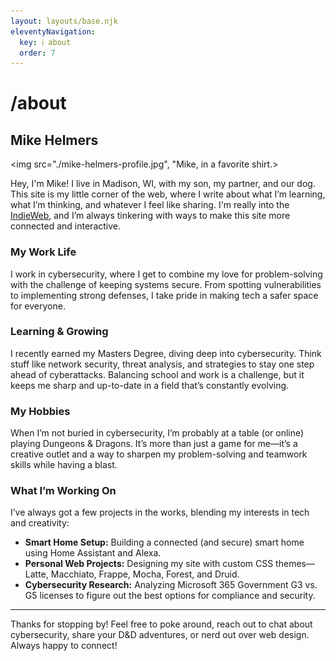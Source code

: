 ```yaml
---
layout: layouts/base.njk
eleventyNavigation:
  key: ℹ️ about
  order: 7
---
```

# /about

## Mike Helmers

<img src="./mike-helmers-profile.jpg", "Mike, in a favorite shirt.>

Hey, I'm Mike! I live in Madison, WI, with my son, my partner, and our dog. This site is my little corner of the web, where I write about what I’m learning, what I’m thinking, and whatever I feel like sharing. I'm really into the [IndieWeb](https://indieweb.org/), and I’m always tinkering with ways to make this site more connected and interactive.

### My Work Life

I work in cybersecurity, where I get to combine my love for problem-solving with the challenge of keeping systems secure. From spotting vulnerabilities to implementing strong defenses, I take pride in making tech a safer space for everyone.

### Learning & Growing

I recently earned my Masters Degree, diving deep into cybersecurity. Think stuff like network security, threat analysis, and strategies to stay one step ahead of cyberattacks. Balancing school and work is a challenge, but it keeps me sharp and up-to-date in a field that’s constantly evolving.

### My Hobbies

When I’m not buried in cybersecurity, I’m probably at a table (or online) playing Dungeons & Dragons. It’s more than just a game for me—it’s a creative outlet and a way to sharpen my problem-solving and teamwork skills while having a blast.

### What I’m Working On

I’ve always got a few projects in the works, blending my interests in tech and creativity:

- **Smart Home Setup:** Building a connected (and secure) smart home using Home Assistant and Alexa.
- **Personal Web Projects:** Designing my site with custom CSS themes—Latte, Macchiato, Frappe, Mocha, Forest, and Druid.
- **Cybersecurity Research:** Analyzing Microsoft 365 Government G3 vs. G5 licenses to figure out the best options for compliance and security.

---

Thanks for stopping by! Feel free to poke around, reach out to chat about cybersecurity, share your D&D adventures, or nerd out over web design. Always happy to connect!